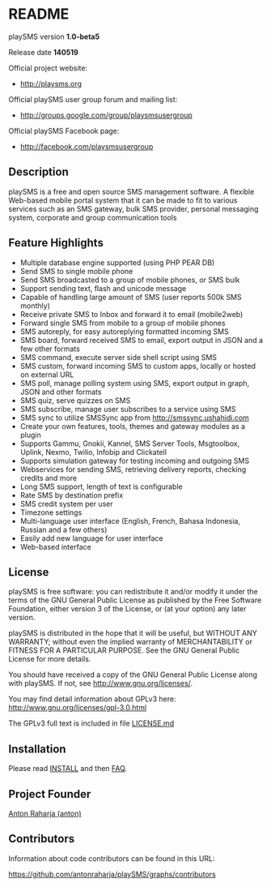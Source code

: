 # README

playSMS version **1.0-beta5**

Release date **140519**

Official project website:

* http://playsms.org

Official playSMS user group forum and mailing list:

* http://groups.google.com/group/playsmsusergroup

Official playSMS Facebook page:

* http://facebook.com/playsmsusergroup


## Description

playSMS is a free and open source SMS management software. A flexible Web-based mobile portal system that it can be made to fit to various services such as an SMS gateway, bulk SMS provider, personal messaging system, corporate and group communication tools


## Feature Highlights

* Multiple database engine supported (using PHP PEAR DB)
* Send SMS to single mobile phone
* Send SMS broadcasted to a group of mobile phones, or SMS bulk
* Support sending text, flash and unicode message
* Capable of handling large amount of SMS (user reports 500k SMS monthly)
* Receive private SMS to Inbox and forward it to email (mobile2web)
* Forward single SMS from mobile to a group of mobile phones 
* SMS autoreply, for easy autoreplying formatted incoming SMS
* SMS board, forward received SMS to email, export output in JSON and a
  few other formats
* SMS command, execute server side shell script using SMS
* SMS custom, forward incoming SMS to custom apps, locally or hosted on
  external URL
* SMS poll, manage polling system using SMS, export output in graph, JSON
  and other formats
* SMS quiz, serve quizzes on SMS
* SMS subscribe, manage user subscribes to a service using SMS
* SMS sync to utilize SMSSync app from http://smssync.ushahidi.com
* Create your own features, tools, themes and gateway modules as a plugin
* Supports Gammu, Gnokii, Kannel, SMS Server Tools, Msgtoolbox, Uplink,
  Nexmo, Twilio, Infobip and Clickatell
* Supports simulation gateway for testing incoming and outgoing SMS
* Webservices for sending SMS, retrieving delivery reports, checking
  credits and more
* Long SMS support, length of text is configurable
* Rate SMS by destination prefix
* SMS credit system per user
* Timezone settings
* Multi-language user interface (English, French, Bahasa Indonesia,
  Russian and a few others)
* Easily add new language for user interface
* Web-based interface


## License

playSMS is free software: you can redistribute it and/or modify it under the terms of the GNU General Public License as published by the Free Software Foundation, either version 3 of the License, or (at your option) any later version.

playSMS is distributed in the hope that it will be useful, but WITHOUT ANY
WARRANTY; without even the implied warranty of MERCHANTABILITY or FITNESS FOR A PARTICULAR PURPOSE.  See the GNU General Public License for more details.

You should have received a copy of the GNU General Public License along with playSMS. If not, see <http://www.gnu.org/licenses/>.

You may find detail information about GPLv3 here:
http://www.gnu.org/licenses/gpl-3.0.html

The GPLv3 full text is included in file [LICENSE.md](LICENSE.md)


## Installation

Please read [INSTALL](documents/INSTALL.md "playSMS installation document") and then [FAQ](documents/FAQ.md "Frequently Asked Questions").


## Project Founder

[Anton Raharja (anton)](http://antonraharja.com "Anton Raharja")


## Contributors

Information about code contributors can be found in this URL:

https://github.com/antonraharja/playSMS/graphs/contributors

